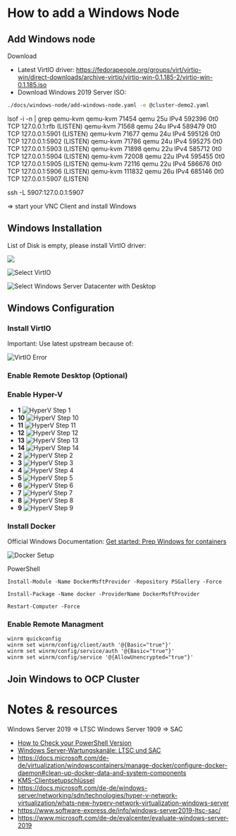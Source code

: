 # How to add a Windows Node

## Add Windows node

Download
* Latest VirtIO driver: https://fedorapeople.org/groups/virt/virtio-win/direct-downloads/archive-virtio/virtio-win-0.1.185-2/virtio-win-0.1.185.iso
* Download Windows 2019 Server ISO:


```bash
./docs/windows-node/add-windows-node.yaml -e @cluster-demo2.yaml
```

lsof -i -n  | grep qemu-kvm
qemu-kvm   71454    qemu   25u  IPv4 592396      0t0  TCP 127.0.0.1:rfb (LISTEN)
qemu-kvm   71568    qemu   24u  IPv4 589479      0t0  TCP 127.0.0.1:5901 (LISTEN)
qemu-kvm   71677    qemu   24u  IPv4 595126      0t0  TCP 127.0.0.1:5902 (LISTEN)
qemu-kvm   71786    qemu   24u  IPv4 595275      0t0  TCP 127.0.0.1:5903 (LISTEN)
qemu-kvm   71898    qemu   22u  IPv4 585712      0t0  TCP 127.0.0.1:5904 (LISTEN)
qemu-kvm   72008    qemu   22u  IPv4 595455      0t0  TCP 127.0.0.1:5905 (LISTEN)
qemu-kvm   72116    qemu   22u  IPv4 586676      0t0  TCP 127.0.0.1:5906 (LISTEN)
qemu-kvm  111832    qemu   26u  IPv4 685146      0t0  TCP 127.0.0.1:5907 (LISTEN)

ssh -L 5907:127.0.0.1:5907 <hetzner>


=> start your VNC Client and install Windows

## Windows Installation

List of  Disk is empty, please install VirtIO driver:

![ ](select-virtIO.png "")

![Select VirtIO](select-virtIO.png "Select VirtIO")

![Select Windows Server Datacenter with Desktop](select-windows-datacenter-with-gui.png "Select Windows Server Datacenter with Desktop")

## Windows Configuration

### Install VirtIO

Important: Use latest upstream because of:

![VirtIO Error](rhel-virtio-error.png "VirtIO Error")

### Enable Remote Desktop (Optional)



### Enable Hyper-V

 * **1**
   ![HyperV Step 1](hyper-v-1.png "HyperV Step 1")
 * **10**
   ![HyperV Step 10](hyper-v-10.png "HyperV Step 10")
 * **11**
   ![HyperV Step 11](hyper-v-11.png "HyperV Step 11")
 * **12**
   ![HyperV Step 12](hyper-v-12.png "HyperV Step 12")
 * **13**
   ![HyperV Step 13](hyper-v-13.png "HyperV Step 13")
 * **14**
   ![HyperV Step 14](hyper-v-14.png "HyperV Step 14")
 * **2**
   ![HyperV Step 2](hyper-v-2.png "HyperV Step 2")
 * **3**
   ![HyperV Step 3](hyper-v-3.png "HyperV Step 3")
 * **4**
   ![HyperV Step 4](hyper-v-4.png "HyperV Step 4")
 * **5**
   ![HyperV Step 5](hyper-v-5.png "HyperV Step 5")
 * **6**
   ![HyperV Step 6](hyper-v-6.png "HyperV Step 6")
 * **7**
   ![HyperV Step 7](hyper-v-7.png "HyperV Step 7")
 * **8**
   ![HyperV Step 8](hyper-v-8.png "HyperV Step 8")
 * **9**
   ![HyperV Step 9](hyper-v-9.png "HyperV Step 9")

### Install Docker

Official Windows Documentation: [Get started: Prep Windows for containers](https://docs.microsoft.com/en-us/virtualization/windowscontainers/quick-start/set-up-environment?tabs=Windows-Server)

![Docker Setup](docker.png "Docker  Setup")

PowerShell
```
Install-Module -Name DockerMsftProvider -Repository PSGallery -Force

Install-Package -Name docker -ProviderName DockerMsftProvider

Restart-Computer -Force

```

### Enable Remote Managment

```
winrm quickconfig
winrm set winrm/config/client/auth '@{Basic="true"}'
winrm set winrm/config/service/auth '@{Basic="true"}'
winrm set winrm/config/service '@{AllowUnencrypted="true"}'
```



## Join Windows to OCP Cluster




# Notes & resources

Windows Server 2019 => LTSC
Windows Server 1909 => SAC


* [How to Check your PowerShell Version](https://adamtheautomator.com/powershell-version/)
* [Windows Server-Wartungskanäle: LTSC und SAC](https://docs.microsoft.com/de-de/windows-server/get-started-19/servicing-channels-19)
* https://docs.microsoft.com/de-de/virtualization/windowscontainers/manage-docker/configure-docker-daemon#clean-up-docker-data-and-system-components
* [KMS-Clientsetupschlüssel](https://docs.microsoft.com/de-de/windows-server/get-started/kmsclientkeys)
* https://docs.microsoft.com/de-de/windows-server/networking/sdn/technologies/hyper-v-network-virtualization/whats-new-hyperv-network-virtualization-windows-server
* https://www.software-express.de/info/windows-server2019-ltsc-sac/
* https://www.microsoft.com/de-de/evalcenter/evaluate-windows-server-2019



